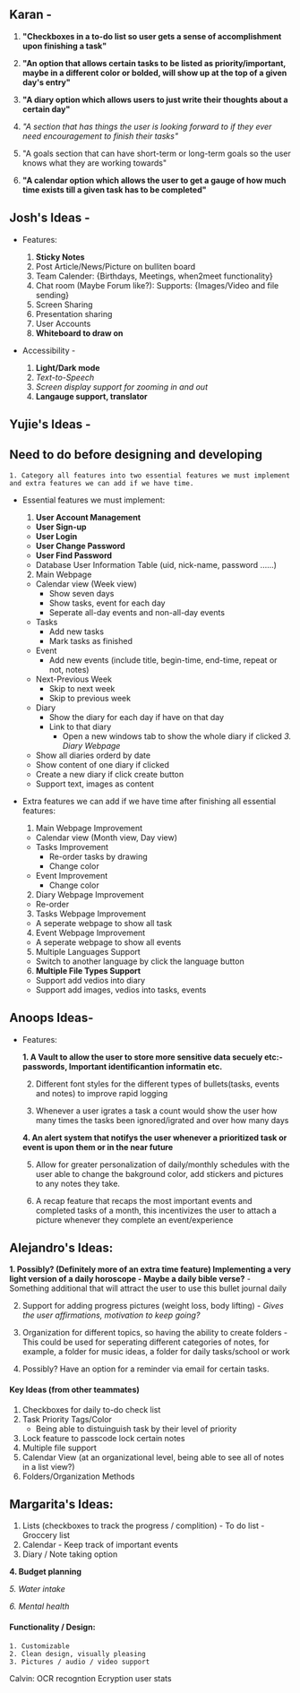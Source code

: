 ## Karan -
  1. **"Checkboxes in a to-do list so user gets a sense of accomplishment upon finishing a task"**
  
  2. **"An option that allows certain tasks to be listed as priority/important, maybe in a different color or bolded, will show up at the top of a given day's entry"**
  
  3. **"A diary option which allows users to just write their thoughts about a certain day"**
  
  4. *"A section that has things the user is looking forward to if they ever need encouragement to finish their tasks"*
  
  5. "A goals section that can have short-term or long-term goals so the user knows what they are working towards"
  
  6. **"A calendar option which allows the user to get a gauge of how much time exists till a given task has to be completed"**

## Josh's Ideas - ##
   - Features:
      1. **Sticky Notes**
      2. Post Article/News/Picture on bulliten board
      3. Team Calender: {Birthdays, Meetings, when2meet functionality}
      4. Chat room (Maybe Forum like?): Supports: {Images/Video and file sending}
      5. Screen Sharing
      6. Presentation sharing
      7. User Accounts
      8. **Whiteboard to draw on**
      
  - Accessibility - 
      1. **Light/Dark mode**
      2. *Text-to-Speech*
      3. *Screen display support for zooming in and out*
      4. **Langauge support, translator**

## Yujie's Ideas - ##

  ## Need to do before designing and developing ##
    1. Category all features into two essential features we must implement and extra features we can add if we have time.
  
  - Essential features we must implement: 
  
    1. **User Account Management**
      - **User Sign-up**
      - **User Login** 
      - **User Change Password**
      - **User Find Password**
      - Database User Information Table (uid, nick-name, password ......)
    2.  Main Webpage
      - Calendar view (Week view)
        - Show seven days
        - Show tasks, event for each day
        - Seperate all-day events and non-all-day events
      - Tasks
        - Add new tasks
        - Mark tasks as finished 
      - Event
        - Add new events (include title, begin-time, end-time, repeat or not, notes)
      - Next-Previous Week
        - Skip to next week
        - Skip to previous week
      - Diary 
        - Show the diary for each day if have on that day
        - Link to that diary
          - Open a new windows tab to show the whole diary if clicked
    *3. Diary Webpage*
      - Show all diaries orderd by date
      - Show content of one diary if clicked
      - Create a new diary if click create button
      - Support text, images as content
      

-  Extra features we can add if we have time after finishing all essential features:
    1.  Main Webpage Improvement
      - Calendar view (Month view,  Day view)
      - Tasks Improvement
        - Re-order tasks by drawing
        - Change color
      - Event Improvement
        - Change color
    2. Diary Webpage Improvement
      - Re-order
    3. Tasks Webpage Improvement
      - A seperate webpage to show all task
    4. Event Webpage Improvement
      - A seperate webpage to show all events
    5. Multiple Languages Support
      - Switch to another language by click the language button
    6. **Multiple File Types Support**
      - Support add vedios into diary
      - Support add images, vedios into tasks, events 

## Anoops Ideas- ##

 - Features:
 
    **1. A Vault to allow the user to store more sensitive data secuely etc:- passwords, Important identificantion informatin etc.**
    
    2. Different font styles for the different types of bullets(tasks, events and notes) to improve rapid logging
    
    3. Whenever a user igrates a task a count would show the user how many times the tasks been ignored/igrated and over how many days
    
    **4. An alert system that notifys the user whenever a prioritized task or event is upon them or in the near future**
    
    5. Allow for greater personalization of daily/monthly schedules with the user able to change the bakground color, add stickers and pictures to any notes they take.
    
    6. A recap feature that recaps the most important events and completed tasks of a month, this incentivizes the user to attach a picture whenever they complete an event/experience

## Alejandro's Ideas: ##

**1. Possibly? (Definitely more of an extra time feature) Implementing a very light version of a daily horoscope
          - Maybe a daily bible verse?**
          - Something additional that will attract the user to use this bullet journal daily
          
   2. Support for adding progress pictures (weight loss, body lifting)
          - *Gives the user affirmations, motivation to keep going?*
          
   3. Organization for different topics, so having the ability to create folders
          - This could be used for seperating different categories of notes, for example, a folder for music ideas, a folder for daily tasks/school or work
        
   4. Possibly? Have an option for a reminder via email for certain tasks.

####  Key Ideas (from other teammates) ####
   1. Checkboxes for daily to-do check list 
   2. Task Priority Tags/Color
        - Being able to distuinguish task by their level of priority
   3. Lock feature to passcode lock certain notes
   4. Multiple file support
   5. Calendar View (at an organizational level, being able to see all of notes in a list view?)
   6. Folders/Organization Methods

## Margarita's Ideas:
   1. Lists (checkboxes to track the progress / complition) 
          - To do list
          - Groccery list
   2. Calendar
          - Keep track of important events
   3. Diary / Note taking option
    
 **4. Budget planning**
   
  *5. Water intake*
   
  *6. Mental health*

#### Functionality / Design:
    1. Customizable
    2. Clean design, visually pleasing
    3. Pictures / audio / video support
   
   Calvin:
   OCR recogntion
   Ecryption
   user stats
   




    


